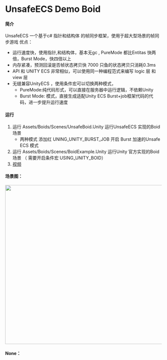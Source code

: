 #  UnsafeECS Demo Boid

#### **简介**
UnsafeECS  一个基于c# 指针和结构体 的帧同步框架，使用于超大型场景的帧同步游戏
优点：
- 运行速度快，使用指针,和结构体，基本无gc , PureMode 都比Entitas 快两倍，Burst Mode，快四倍以上
- 内存紧凑，预测回滚是否帧状态拷贝快 7000 只鱼的状态拷贝只消耗0.3ms
- API 和 UNITY ECS 非常相似，可以使用同一种编程范式来编写 logic 层 和 view 层
- 无缝兼容UnityECS ，使用条件宏可以切换两种模式，
	- PureMode:纯代码形式，可以直接在服务器中运行逻辑，不依赖Unity 
	- Burst Mode: 模式，直接生成适配Unity ECS Burst+job框架代码的代码，进一步提升运行速度



#### **运行**
1. 运行 Assets/Boids/Scenes/UnsafeBoid.Unity  运行UnsafeECS 实现的Boid 场景
	- 两种模式 添加红 UNING_UNITY_BURST_JOB 开启 Burst 加速的Unsafe ECS 模式  
2. 运行 Assets/Boids/Scenes/BoidExample.Unity  运行Unity 官方实现的Boid 场景  （ 需要开启条件宏 USING_UNITY_BOID）
3. [视频][2]


#### **场景图：** 
<p align="center"> <img src="https://github.com/JiepengTan/JiepengTan.github.io/blob/master/assets/img/blog/UnsafeECS/Boidgif.gif?raw=true" width="512"/></p>



#### **None：** 

 [1]: https://github.com/JiepengTan/LockstepEngine
 [2]: https://www.bilibili.com/video/av74152979?spm_id_from=333.171.b_686f6d655f636f6d6d656e745f6c697374.2
 